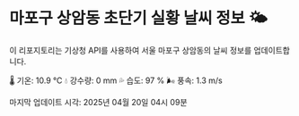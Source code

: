 
# 마포구 상암동 초단기 실황 날씨 정보 🌤️

이 리포지토리는 기상청 API를 사용하여 서울 마포구 상암동의 날씨 정보를 업데이트합니다. 

🌡️ 기온: 10.9 ℃
💧 강수량: 0 mm
💦 습도: 97 %
🌬️ 풍속: 1.3 m/s

마지막 업데이트 시각: 2025년 04월 20일 04시 09분    
